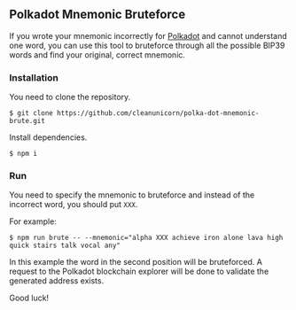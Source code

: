 ## Polkadot Mnemonic Bruteforce

If you wrote your mnemonic incorrectly for [Polkadot](https://polkadot.network/) and cannot understand one word, you can use this tool to bruteforce through all the possible BIP39 words and find your original, correct mnemonic.

### Installation

You need to clone the repository.

```console
$ git clone https://github.com/cleanunicorn/polka-dot-mnemonic-brute.git
```

Install dependencies.

```console
$ npm i
```

### Run

You need to specify the mnemonic to bruteforce and instead of the incorrect word, you should put `XXX`.

For example:

```console
$ npm run brute -- --mnemonic="alpha XXX achieve iron alone lava high quick stairs talk vocal any"
```

In this example the word in the second position will be bruteforced. A request to the Polkadot blockchain explorer will be done to validate the generated address exists.

Good luck!
